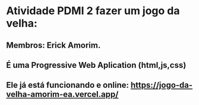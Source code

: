 # Atividade PDMI 2 fazer um jogo da velha:
## Membros: Erick Amorim.
## É uma Progressive Web Aplication (html,js,css)
## Ele já está funcionando e online: https://jogo-da-velha-amorim-ea.vercel.app/
